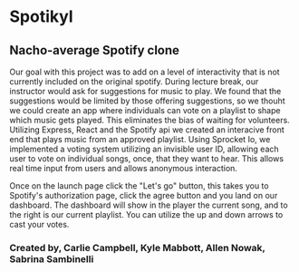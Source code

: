 # Spotikyl #

## Nacho-average Spotify clone ##

Our goal with this project was to add on a level of interactivity that is not currently included on the original spotify.  During lecture break, our instructor would ask for suggestions for music to play.  We found that the suggestions would be limited by those offering suggestions, so we thouht we could create an app where individuals can vote on a playlist to shape which music gets played.  This eliminates the bias of waiting for volunteers. Utilizing Express, React and the Spotify api we created an interacive front end that plays music from an approved playlist. Using Sprocket Io, we implemented a voting system utilizing an invisible user ID, allowing each user to vote on individual songs, once, that they want to hear.  This allows real time input from users and allows anonymous interaction.

Once on the launch page click the "Let's go" button, this takes you to Spotify's authorization page, click the agree button and you land on our dashboard.  The dashboard will show in the player the current song, and to the right is our current playlist.  You can utilize the up and down arrows to cast your votes.


### Created by, Carlie Campbell, Kyle Mabbott, Allen Nowak, Sabrina Sambinelli ###
